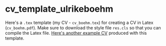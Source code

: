 # cv_template_ulrikeboehm

Here's a `.tex` template (my CV - `cv_boehm.tex`) for creating a CV in Latex (`cv_boehm.pdf`). Make sure to download the style file `res.cls` so that you can compile the Latex file. <a href="https://www.stat.berkeley.edu/~paciorek/cv/cv.html" title="Here's another example CV">Here's another example CV</a>  produced with this template.